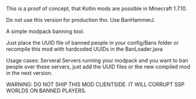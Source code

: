 This is a proof of concept, that Kotlin mods are possible in Minecraft 1.7.10.

Do not use this version for production tho. Use BanHammerJ.

A simple modpack banning tool. 

Just place the UUID file of banned people in your config/Bans folder
or recompile this mod with hardcoded UUIDs in the BanLoader.java

Usage cases:	Serveral Servers running your modpack and you want to ban people over these servers,
				just add the UUID files or the new compiled mod in the next version.
				
WARNING: DO NOT SHIP THIS MOD CLIENTSIDE. IT WILL CORRUPT SSP WORLDS ON BANNED PLAYERS.